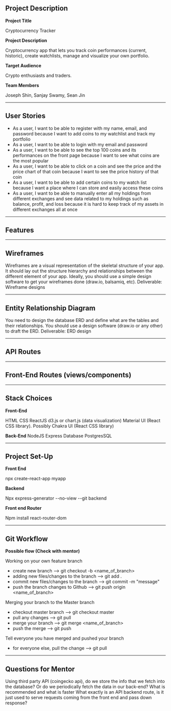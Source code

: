 ## Project Description

**Project Title**

Cryptocurrency Tracker

**Project Description**

Cryptocurrency app that lets you track coin performances (current, historic), create watchlists, manage and visualize your own portfolio.

**Target Audience**

Crypto enthusiasts and traders.

**Team Members**

Joseph Shin, Sanjay Swamy, Sean Jin

---

## User Stories

- As a user, I want to be able to register with my name, email, and password because I want to add coins to my watchlist and track my portfolio
- As a user, I want to be able to login with my email and password
- As a user, I want to be able to see the top 100 coins and its performances on the front page because I want to see what coins are the most popular
- As a user, I want to be able to click on a coin and see the price and the price chart of that coin because I want to see the price history of that coin
- As a user, I want to be able to add certain coins to my watch list because I want a place where I can store and easily access these coins
- As a user, I want to be able to manually enter all my holdings from different exchanges and see data related to my holdings such as balance, profit, and loss because it is hard to keep track of my assets in different exchanges all at once

---

## Features

---

## Wireframes

Wireframes are a visual representation of the skeletal structure of your app. It should lay out the structure hierarchy and relationships between the different element of your app. Ideally, you should use a simple design software to get your wireframes done (draw.io, balsamiq, etc).
Deliverable: Wireframe designs

---

## Entity Relationship Diagram

You need to design the database ERD and define what are the tables and their relationships. You should use a design software (draw.io or any other) to draft the ERD.
Deliverable: ERD design

---

## API Routes

---

## Front-End Routes (views/components)

---

## Stack Choices

**Front-End**

HTML
CSS
ReactJS
d3.js or chart.js (data visualization)
Material UI (React CSS library). Possibly Chakra UI (React CSS library)

**Back-End**
NodeJS
Express
Database
PostgresSQL

---

## Project Set-Up

**Front End**

npx create-react-app myapp

**Backend**

Npx express-generator --no-view --git backend

**Front end Router**

Npm install react-router-dom

---

## Git Workflow

**Possible flow (Check with mentor)**

Working on your own feature branch 
- create new branch --> git checkout -b <name_of_branch>
- adding new files/changes to the branch --> git add .
- commit new files/changes to the branch --> git commit -m "message"
- push the branch changes to Github --> git push origin <name_of_branch> 

Merging your branch to the Master branch 
- checkout master branch --> git checkout master
- pull any changes --> git pull
- merge your branch --> git merge <name_of_branch>
- push the merge --> git push 

Tell everyone you have merged and pushed your branch 
- for everyone else, pull the change --> git pull

---

## Questions for Mentor

Using third party API (coingecko api), do we store the info that we fetch into the database? Or do we periodically fetch the data in our back-end? What is recommended and what is faster
What exactly is an API backend route, is it just used to serve requests coming from the front end and pass down response?